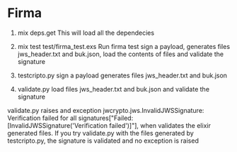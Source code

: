 # Firma

1. mix deps.get
This will load all the dependecies

2. mix test test/firma_test.exs
Run firma test sign a payload,  generates files jws_header.txt and buk.json, load the contents of files and validate the signature

3. testcripto.py sign a payload generates files jws_header.txt and buk.json

4. validate.py load files jws_header.txt and buk.json and validate the signature

validate.py raises and exception jwcrypto.jws.InvalidJWSSignature: Verification failed for all signatures["Failed: [InvalidJWSSignature('Verification failed')]"], when validates the elixir generated files. If you try validate.py with the files generated by testcripto.py, the signature is validated and no exception is raised



